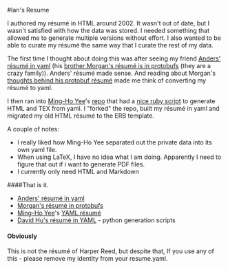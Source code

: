 #Ian's Resume

I authored my résumé in HTML around 2002. It wasn't out of date, but I wasn't satisfied with how the data was stored. I needed something that allowed me to generate multiple versions without effort. I also wanted to be able to curate my résumé the same way that I curate the rest of my data. 

The first time I thought about doing this was after seeing my friend [Anders' résumé in yaml](http://anders.conbere.org/resume/resume.yaml) (his [brother Morgan's résumé is in protobufs](https://raw.github.com/mconbere/Resume/master/mconbere/mconbere.ptxt) (they are a crazy family)). Anders' résumé made sense. And reading about Morgan's [thoughts behind his protobuf résumé](https://github.com/mconbere/Resume/) made me think of converting my résumé to yaml. 

I then ran into [Ming-Ho Yee](http://mhyee.com/)'s [repo](https://github.com/mhyee/resume) that had a [nice ruby script](https://github.com/mhyee/résumé/blob/master/generate.rb) to generate HTML and TEX from yaml.  I "forked" the repo, built my résumé in yaml and migrated my old HTML résumé to the ERB template.  

A couple of notes:

 * I really liked how Ming-Ho Yee separated out the private data into its own yaml file. 
 * When using LaTeX, I have no idea what I am doing. Apparently I need to figure that out if i want to generate PDF files.
 * I currently only need HTML and Markdown

####That is it. 

* [Anders' résumé in yaml](http://anders.conbere.org/resume/resume.yaml)
* [Morgan's résumé in protobufs](https://github.com/mconbere/Resume/)
* [Ming-Ho Yee](http://mhyee.com/)'s [YAML résumé](https://github.com/mhyee/resume)
* [David Hu's résumé in YAML](https://github.com/divad12/resume) - python generation scripts

#### Obviously
This is not the résumé of Harper Reed, but despite that, If you use any of this - please remove my identity from your resume.yaml.

